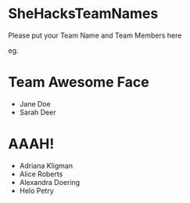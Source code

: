 SheHacksTeamNames
=================

Please put your Team Name and Team Members here

eg.

# Team Awesome Face
* Jane Doe
* Sarah Deer


# AAAH!
* Adriana Kligman
* Alice Roberts
* Alexandra Doering
* Helo Petry

